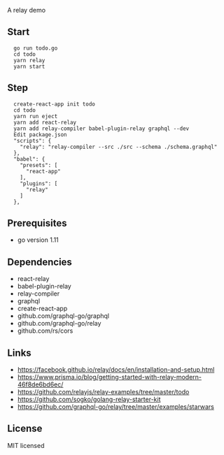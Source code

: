 A relay demo

## Start

      go run todo.go
      cd todo
      yarn relay
      yarn start

## Step

      create-react-app init todo
      cd todo
      yarn run eject
      yarn add react-relay
      yarn add relay-compiler babel-plugin-relay graphql --dev
      Edit package.json
      "scripts": {
        "relay": "relay-compiler --src ./src --schema ./schema.graphql"
      },
      "babel": {
        "presets": [
          "react-app"
        ],
        "plugins": [
          "relay"
        ]
      },

## Prerequisites

- go version 1.11

## Dependencies

- react-relay
- babel-plugin-relay
- relay-compiler
- graphql
- create-react-app
- github.com/graphql-go/graphql
- github.com/graphql-go/relay
- github.com/rs/cors

## Links

- https://facebook.github.io/relay/docs/en/installation-and-setup.html
- https://www.prisma.io/blog/getting-started-with-relay-modern-46f8de6bd6ec/
- https://github.com/relayjs/relay-examples/tree/master/todo
- https://github.com/sogko/golang-relay-starter-kit
- https://github.com/graphql-go/relay/tree/master/examples/starwars

## License

MIT licensed
